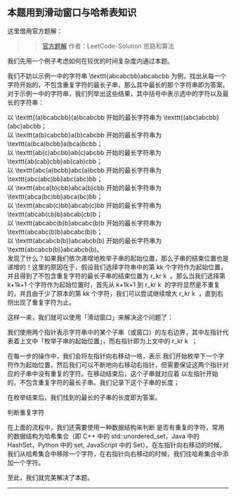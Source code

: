 ## 本题用到滑动窗口与哈希表知识  
这里借用官方题解： 
   >> [官方题解](https://leetcode-cn.com/problems/longest-substring-without-repeating-characters/solution/wu-zhong-fu-zi-fu-de-zui-chang-zi-chuan-by-leetc-2/) 作者：LeetCode-Solution 
   思路和算法

我们先用一个例子考虑如何在较优的时间复杂度内通过本题。

我们不妨以示例一中的字符串 \texttt{abcabcbb}abcabcbb 为例，找出从每一个字符开始的，不包含重复字符的最长子串，那么其中最长的那个字符串即为答案。对于示例一中的字符串，我们列举出这些结果，其中括号中表示选中的字符以及最长的字符串：

以 \texttt{(a)bcabcbb}(a)bcabcbb 开始的最长字符串为 \texttt{(abc)abcbb}(abc)abcbb；<br>
以 \texttt{a(b)cabcbb}a(b)cabcbb 开始的最长字符串为 \texttt{a(bca)bcbb}a(bca)bcbb；<br>
以 \texttt{ab(c)abcbb}ab(c)abcbb 开始的最长字符串为 \texttt{ab(cab)cbb}ab(cab)cbb；<br>
以 \texttt{abc(a)bcbb}abc(a)bcbb 开始的最长字符串为 \texttt{abc(abc)bb}abc(abc)bb；<br>
以 \texttt{abca(b)cbb}abca(b)cbb 开始的最长字符串为 \texttt{abca(bc)bb}abca(bc)bb；<br>
以 \texttt{abcab(c)bb}abcab(c)bb 开始的最长字符串为 \texttt{abcab(cb)b}abcab(cb)b；<br>
以 \texttt{abcabc(b)b}abcabc(b)b 开始的最长字符串为 \texttt{abcabc(b)b}abcabc(b)b；<br>
以 \texttt{abcabcb(b)}abcabcb(b) 开始的最长字符串为 \texttt{abcabcb(b)}abcabcb(b)。<br>
发现了什么？如果我们依次递增地枚举子串的起始位置，那么子串的结束位置也是递增的！这里的原因在于，假设我们选择字符串中的第 kk 个字符作为起始位置，并且得到了不包含重复字符的最长子串的结束位置为 r_kr 
k
​
 。那么当我们选择第 k+1k+1 个字符作为起始位置时，首先从 k+1k+1 到 r_kr 
k
​
  的字符显然是不重复的，并且由于少了原本的第 kk 个字符，我们可以尝试继续增大 r_kr 
k
​
 ，直到右侧出现了重复字符为止。

这样一来，我们就可以使用「滑动窗口」来解决这个问题了：

我们使用两个指针表示字符串中的某个子串（或窗口）的左右边界，其中左指针代表着上文中「枚举子串的起始位置」，而右指针即为上文中的 r_kr 
k
​
 ；

在每一步的操作中，我们会将左指针向右移动一格，表示 我们开始枚举下一个字符作为起始位置，然后我们可以不断地向右移动右指针，但需要保证这两个指针对应的子串中没有重复的字符。在移动结束后，这个子串就对应着 以左指针开始的，不包含重复字符的最长子串。我们记录下这个子串的长度；

在枚举结束后，我们找到的最长的子串的长度即为答案。

判断重复字符

在上面的流程中，我们还需要使用一种数据结构来判断 是否有重复的字符，常用的数据结构为哈希集合（即 C++ 中的 std::unordered_set，Java 中的 HashSet，Python 中的 set, JavaScript 中的 Set）。在左指针向右移动的时候，我们从哈希集合中移除一个字符，在右指针向右移动的时候，我们往哈希集合中添加一个字符。

至此，我们就完美解决了本题。

***

